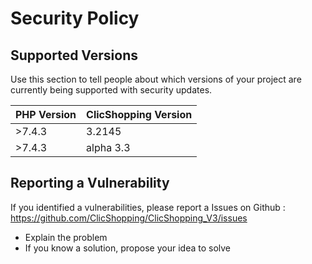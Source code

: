 # Security Policy

## Supported Versions

Use this section to tell people about which versions of your project are
currently being supported with security updates.

| PHP Version | ClicShopping Version |
| ------- | ------------------ |
| >7.4.3   | 3.2145 |
| >7.4.3   | alpha 3.3 |

## Reporting a Vulnerability

If you identified a vulnerabilities, please report a Issues on Github :
https://github.com/ClicShopping/ClicShopping_V3/issues

- Explain the problem
- If you know a solution, propose your idea to solve




